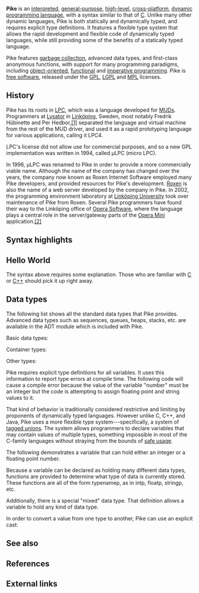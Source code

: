 **Pike** is an [interpreted][0], [general-purpose][1], [high-level][2], [cross-platform][3], [dynamic programming language][4], with a syntax similar to that of [C][5]. Unlike many other dynamic languages, Pike is both statically and dynamically typed, and requires explicit type definitions. It features a flexible type system that allows the rapid development and flexible code of dynamically typed languages, while still providing some of the benefits of a statically typed language.

Pike features [garbage collection][6], advanced data types, and first-class anonymous functions, with support for many programming paradigms, including [object-oriented][7], [functional][8] and [imperative programming][9]. Pike is [free software][10], released under the [GPL][11], [LGPL][12] and [MPL][13] licenses.

## History

Pike has its roots in [LPC][14], which was a language developed for [MUDs][15]. Programmers at [Lysator][16] in [Linköping][17], Sweden, most notably Fredrik Hübinette and Per Hedbor,[\[1\]][18] separated the language and virtual machine from the rest of the MUD driver, and used it as a rapid prototyping language for various applications, calling it LPC4\.

LPC's license did not allow use for commercial purposes, and so a new GPL implementation was written in 1994, called µLPC (micro LPC).

In 1996, µLPC was renamed to Pike in order to provide a more commercially viable name. Although the name of the company has changed over the years, the company now known as Roxen Internet Software employed many Pike developers, and provided resources for Pike's development. [Roxen][19] is also the name of a web server developed by the company in Pike. In 2002, the programming environment laboratory at [Linköping University][20] took over maintenance of Pike from Roxen. Several Pike programmers have found their way to the Linköping office of [Opera Software][21], where the language plays a central role in the server/gateway parts of the [Opera Mini][22] application.[\[2\]][23]

## Syntax highlights

## Hello World

The syntax above requires some explanation. Those who are familiar with [C][24] or [C++][25] should pick it up right away.

## Data types

The following list shows all the standard data types that Pike provides. Advanced data types such as sequences, queues, heaps, stacks, etc. are available in the ADT module which is included with Pike.

Basic data types:

Container types:

Other types:

Pike requires explicit type definitions for all variables. It uses this information to report type errors at compile time. The following code will cause a compile error because the value of the variable "number" must be an integer but the code is attempting to assign floating point and string values to it.

That kind of behavior is traditionally considered restrictive and limiting by proponents of dynamically typed languages. However unlike C, C++, and Java, Pike uses a more flexible type system---specifically, a system of [tagged unions][26]. The system allows programmers to declare variables that may contain values of multiple types, something impossible in most of the C-family languages without straying from the bounds of [safe usage][27].

The following demonstrates a variable that can hold either an integer or a floating point number.

Because a variable can be declared as holding many different data types, functions are provided to determine what type of data is currently stored. These functions are all of the form typenamep, as in intp, floatp, stringp, etc.

Additionally, there is a special "mixed" data type. That definition allows a variable to hold any kind of data type.

In order to convert a value from one type to another, Pike can use an explicit cast:

## See also

## References

## External links

[0]: /wiki/Interpreter_(computer_software) "Interpreter (computer software)"
[1]: /wiki/General-purpose_programming_language "General-purpose programming language"
[2]: /wiki/High_level_programming_language "High level programming language"
[3]: /wiki/Cross-platform "Cross-platform"
[4]: /wiki/Dynamic_programming_language "Dynamic programming language"
[5]: /wiki/C_(programming_language) "C (programming language)"
[6]: /wiki/Garbage_collection_(computer_science) "Garbage collection (computer science)"
[7]: /wiki/Object-oriented_programming "Object-oriented programming"
[8]: /wiki/Functional_programming "Functional programming"
[9]: /wiki/Imperative_programming "Imperative programming"
[10]: /wiki/Free_software "Free software"
[11]: /wiki/GNU_General_Public_License "GNU General Public License"
[12]: /wiki/LGPL "LGPL"
[13]: /wiki/Mozilla_Public_License "Mozilla Public License"
[14]: /wiki/LPC_(programming_language) "LPC (programming language)"
[15]: /wiki/MUD "MUD"
[16]: /wiki/Lysator "Lysator"
[17]: /wiki/Link%C3%B6ping "Linköping"
[18]: #cite_note-1
[19]: /wiki/Roxen_(web_server) "Roxen (web server)"
[20]: /wiki/Link%C3%B6ping_University "Linköping University"
[21]: /wiki/Opera_Software "Opera Software"
[22]: /wiki/Opera_Mini "Opera Mini"
[23]: #cite_note-2
[24]: /wiki/C_programing_language "C programing language"
[25]: /wiki/C%2B%2B "C++"
[26]: /wiki/Tagged_union "Tagged union"
[27]: /wiki/Union_(computer_science)#C.2FC.2B.2B "Union (computer science)"